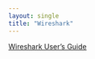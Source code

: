```yaml
---
layout: single
title: "Wireshark"
---
```


[Wireshark User’s Guide](https://www.wireshark.org/docs/wsug_html_chunked/index.html)
